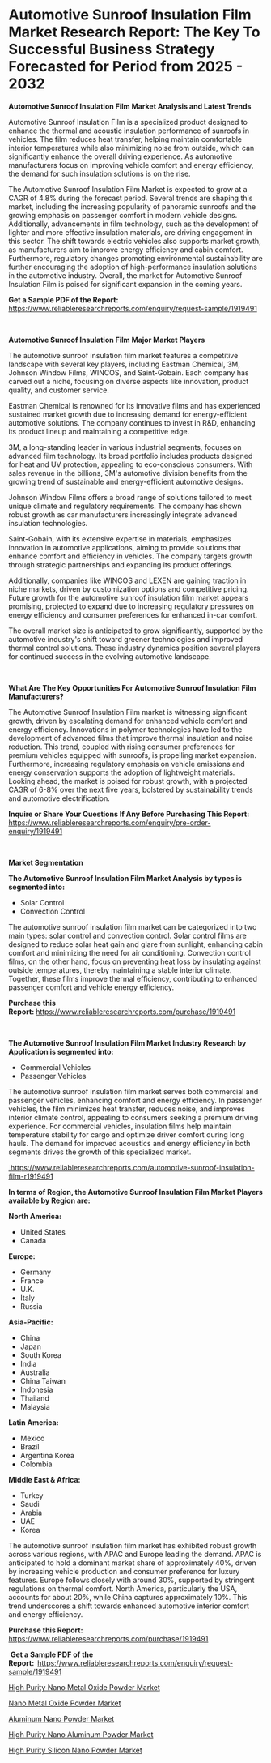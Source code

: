 <p><h1>Automotive Sunroof Insulation Film Market Research Report: The Key To Successful Business Strategy Forecasted for Period from 2025 - 2032</h1></p><p><strong>Automotive Sunroof Insulation Film Market Analysis and Latest Trends</strong></p>
<p><p>Automotive Sunroof Insulation Film is a specialized product designed to enhance the thermal and acoustic insulation performance of sunroofs in vehicles. The film reduces heat transfer, helping maintain comfortable interior temperatures while also minimizing noise from outside, which can significantly enhance the overall driving experience. As automotive manufacturers focus on improving vehicle comfort and energy efficiency, the demand for such insulation solutions is on the rise.</p><p>The Automotive Sunroof Insulation Film Market is expected to grow at a CAGR of 4.8% during the forecast period. Several trends are shaping this market, including the increasing popularity of panoramic sunroofs and the growing emphasis on passenger comfort in modern vehicle designs. Additionally, advancements in film technology, such as the development of lighter and more effective insulation materials, are driving engagement in this sector. The shift towards electric vehicles also supports market growth, as manufacturers aim to improve energy efficiency and cabin comfort. Furthermore, regulatory changes promoting environmental sustainability are further encouraging the adoption of high-performance insulation solutions in the automotive industry. Overall, the market for Automotive Sunroof Insulation Film is poised for significant expansion in the coming years.</p></p>
<p><strong>Get a Sample PDF of the Report:&nbsp;</strong> <a href="https://www.reliableresearchreports.com/enquiry/request-sample/1919491?utm_campaign=34&utm_medium=2&utm_source=Github&utm_content=ia&utm_term=03042025&utm_id=automotive-sunroof-insulation-film">https://www.reliableresearchreports.com/enquiry/request-sample/1919491</a></p>
<p>&nbsp;</p>
<p><strong>Automotive Sunroof Insulation Film Major Market Players</strong></p>
<p><p>The automotive sunroof insulation film market features a competitive landscape with several key players, including Eastman Chemical, 3M, Johnson Window Films, WINCOS, and Saint-Gobain. Each company has carved out a niche, focusing on diverse aspects like innovation, product quality, and customer service.</p><p>Eastman Chemical is renowned for its innovative films and has experienced sustained market growth due to increasing demand for energy-efficient automotive solutions. The company continues to invest in R&D, enhancing its product lineup and maintaining a competitive edge.</p><p>3M, a long-standing leader in various industrial segments, focuses on advanced film technology. Its broad portfolio includes products designed for heat and UV protection, appealing to eco-conscious consumers. With sales revenue in the billions, 3M's automotive division benefits from the growing trend of sustainable and energy-efficient automotive designs.</p><p>Johnson Window Films offers a broad range of solutions tailored to meet unique climate and regulatory requirements. The company has shown robust growth as car manufacturers increasingly integrate advanced insulation technologies.</p><p>Saint-Gobain, with its extensive expertise in materials, emphasizes innovation in automotive applications, aiming to provide solutions that enhance comfort and efficiency in vehicles. The company targets growth through strategic partnerships and expanding its product offerings.</p><p>Additionally, companies like WINCOS and LEXEN are gaining traction in niche markets, driven by customization options and competitive pricing. Future growth for the automotive sunroof insulation film market appears promising, projected to expand due to increasing regulatory pressures on energy efficiency and consumer preferences for enhanced in-car comfort.</p><p>The overall market size is anticipated to grow significantly, supported by the automotive industry's shift toward greener technologies and improved thermal control solutions. These industry dynamics position several players for continued success in the evolving automotive landscape.</p></p>
<p>&nbsp;</p>
<p><strong>What Are The Key Opportunities For Automotive Sunroof Insulation Film Manufacturers?</strong></p>
<p><p>The Automotive Sunroof Insulation Film market is witnessing significant growth, driven by escalating demand for enhanced vehicle comfort and energy efficiency. Innovations in polymer technologies have led to the development of advanced films that improve thermal insulation and noise reduction. This trend, coupled with rising consumer preferences for premium vehicles equipped with sunroofs, is propelling market expansion. Furthermore, increasing regulatory emphasis on vehicle emissions and energy conservation supports the adoption of lightweight materials. Looking ahead, the market is poised for robust growth, with a projected CAGR of 6-8% over the next five years, bolstered by sustainability trends and automotive electrification.</p></p>
<p><strong>Inquire or Share Your Questions If Any Before Purchasing This Report:</strong> <a href="https://www.reliableresearchreports.com/enquiry/pre-order-enquiry/1919491?utm_campaign=34&utm_medium=2&utm_source=Github&utm_content=ia&utm_term=03042025&utm_id=automotive-sunroof-insulation-film">https://www.reliableresearchreports.com/enquiry/pre-order-enquiry/1919491</a></p>
<p>&nbsp;</p>
<p><strong>Market Segmentation</strong></p>
<p><strong>The Automotive Sunroof Insulation Film Market Analysis by types is segmented into:</strong></p>
<p><ul><li>Solar Control</li><li>Convection Control</li></ul></p>
<p><p>The automotive sunroof insulation film market can be categorized into two main types: solar control and convection control. Solar control films are designed to reduce solar heat gain and glare from sunlight, enhancing cabin comfort and minimizing the need for air conditioning. Convection control films, on the other hand, focus on preventing heat loss by insulating against outside temperatures, thereby maintaining a stable interior climate. Together, these films improve thermal efficiency, contributing to enhanced passenger comfort and vehicle energy efficiency.</p></p>
<p><strong>Purchase this Report:&nbsp;</strong><a href="https://www.reliableresearchreports.com/purchase/1919491?utm_campaign=34&utm_medium=2&utm_source=Github&utm_content=ia&utm_term=03042025&utm_id=automotive-sunroof-insulation-film">https://www.reliableresearchreports.com/purchase/1919491</a></p>
<p>&nbsp;</p>
<p><strong>The Automotive Sunroof Insulation Film Market Industry Research by Application is segmented into:</strong></p>
<p><ul><li>Commercial Vehicles</li><li>Passenger Vehicles</li></ul></p>
<p><p>The automotive sunroof insulation film market serves both commercial and passenger vehicles, enhancing comfort and energy efficiency. In passenger vehicles, the film minimizes heat transfer, reduces noise, and improves interior climate control, appealing to consumers seeking a premium driving experience. For commercial vehicles, insulation films help maintain temperature stability for cargo and optimize driver comfort during long hauls. The demand for improved acoustics and energy efficiency in both segments drives the growth of this specialized market.</p></p>
<p><a href="https://www.reliableresearchreports.com/automotive-sunroof-insulation-film-r1919491?utm_campaign=34&utm_medium=2&utm_source=Github&utm_content=ia&utm_term=03042025&utm_id=automotive-sunroof-insulation-film">&nbsp;https://www.reliableresearchreports.com/automotive-sunroof-insulation-film-r1919491</a></p>
<p><strong>In terms of Region, the Automotive Sunroof Insulation Film Market Players available by Region are:</strong></p>
<p>
    <p> <strong> North America: </strong>
        <ul>
            <li>United States</li>
            <li>Canada</li>
        </ul>
        </p> 
    <p> <strong> Europe: </strong>
        <ul>
            <li>Germany</li>
            <li>France</li>
            <li>U.K.</li>
            <li>Italy</li>
            <li>Russia</li>
        </ul>
        </p> 
    <p> <strong> Asia-Pacific: </strong>
        <ul>
            <li>China</li>
            <li>Japan</li>
            <li>South Korea</li>
            <li>India</li>
            <li>Australia</li>
            <li>China Taiwan</li>
            <li>Indonesia</li>
            <li>Thailand</li>
            <li>Malaysia</li>
        </ul>
        </p> 
    <p> <strong> Latin America: </strong>
        <ul>
            <li>Mexico</li>
            <li>Brazil</li>
            <li>Argentina Korea</li>
            <li>Colombia</li>
        </ul>
        </p> 
    <p> <strong> Middle East & Africa: </strong>
        <ul>
            <li>Turkey</li>
            <li>Saudi</li>
            <li>Arabia</li>
            <li>UAE</li>
            <li>Korea</li>
        </ul>
    </p>
    </p>
<p><p>The automotive sunroof insulation film market has exhibited robust growth across various regions, with APAC and Europe leading the demand. APAC is anticipated to hold a dominant market share of approximately 40%, driven by increasing vehicle production and consumer preference for luxury features. Europe follows closely with around 30%, supported by stringent regulations on thermal comfort. North America, particularly the USA, accounts for about 20%, while China captures approximately 10%. This trend underscores a shift towards enhanced automotive interior comfort and energy efficiency.</p></p>
<p><strong>Purchase this Report: </strong><a href="https://www.reliableresearchreports.com/purchase/1919491?utm_campaign=34&utm_medium=2&utm_source=Github&utm_content=ia&utm_term=03042025&utm_id=automotive-sunroof-insulation-film">https://www.reliableresearchreports.com/purchase/1919491</a></p>
<p>&nbsp;<strong>Get a Sample PDF of the Report:&nbsp;&nbsp;</strong><a href="https://www.reliableresearchreports.com/enquiry/request-sample/1919491?utm_campaign=34&utm_medium=2&utm_source=Github&utm_content=ia&utm_term=03042025&utm_id=automotive-sunroof-insulation-film">https://www.reliableresearchreports.com/enquiry/request-sample/1919491</a></p>
<p><strong></strong></p>
<p><p><a href="https://github.com/catlowdarcys/Market-Research-Report-List-1/blob/main/high-purity-nano-metal-oxide-powder-market.md?utm_campaign=34&utm_medium=2&utm_source=Github&utm_content=ia&utm_term=03042025&utm_id=automotive-sunroof-insulation-film">High Purity Nano Metal Oxide Powder Market</a></p><p><a href="https://github.com/AlisaRowe24/Market-Research-Report-List-2/blob/main/nano-metal-oxide-powder-market.md?utm_campaign=34&utm_medium=2&utm_source=Github&utm_content=ia&utm_term=03042025&utm_id=automotive-sunroof-insulation-film">Nano Metal Oxide Powder Market</a></p><p><a href="https://github.com/kushtajibenk64/Market-Research-Report-List-1/blob/main/aluminum-nano-powder-market.md?utm_campaign=34&utm_medium=2&utm_source=Github&utm_content=ia&utm_term=03042025&utm_id=automotive-sunroof-insulation-film">Aluminum Nano Powder Market</a></p><p><a href="https://github.com/mabutironaldo/Market-Research-Report-List-7/blob/main/high-purity-nano-aluminum-powder-market.md?utm_campaign=34&utm_medium=2&utm_source=Github&utm_content=ia&utm_term=03042025&utm_id=automotive-sunroof-insulation-film">High Purity Nano Aluminum Powder Market</a></p><p><a href="https://github.com/HobertDavis43/Market-Research-Report-List-2/blob/main/high-purity-silicon-nano-powder-market.md?utm_campaign=34&utm_medium=2&utm_source=Github&utm_content=ia&utm_term=03042025&utm_id=automotive-sunroof-insulation-film">High Purity Silicon Nano Powder Market</a></p></p>